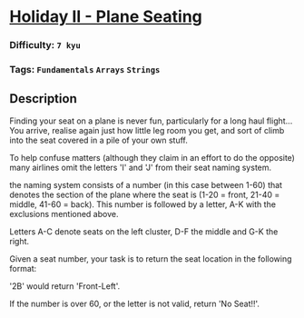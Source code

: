 # [Holiday II - Plane Seating](https://www.codewars.com/kata/57e8f757085f7c7d6300009a)

### Difficulty: `7 kyu`

### Tags: `Fundamentals` `Arrays` `Strings`

## Description

Finding your seat on a plane is never fun, particularly for a long haul flight... You arrive, realise again just how little leg room you get, and sort of climb into the seat covered in a pile of your own stuff.

To help confuse matters (although they claim in an effort to do the opposite) many airlines omit the letters 'I' and 'J' from their seat naming system.

the naming system consists of a number (in this case between 1-60) that denotes the section of the plane where the seat is (1-20 = front, 21-40 = middle, 41-60 = back). This number is followed by a letter, A-K with the exclusions mentioned above.

Letters A-C denote seats on the left cluster, D-F the middle and G-K the right.

Given a seat number, your task is to return the seat location in the following format:

'2B' would return 'Front-Left'.

If the number is over 60, or the letter is not valid, return 'No Seat!!'.